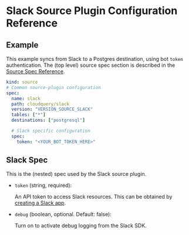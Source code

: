 # Slack Source Plugin Configuration Reference

## Example

This example syncs from Slack to a Postgres destination, using bot `token` authentication. The (top level) source spec section is described in the [Source Spec Reference](/docs/reference/source-spec).

```yaml
kind: source
# Common source-plugin configuration
spec:
  name: slack
  path: cloudquery/slack
  version: "VERSION_SOURCE_SLACK"
  tables: ["*"]
  destinations: ["postgresql"]

  # Slack specific configuration
  spec:
    token: "<YOUR_BOT_TOKEN_HERE>"
```

## Slack Spec

This is the (nested) spec used by the Slack source plugin.

- `token` (string, required):
   
  An API token to access Slack resources. This can be obtained by [creating a Slack app](/docs/plugins/sources/slack/overview#step-1).

- `debug` (boolean, optional. Default: false):

  Turn on to activate debug logging from the Slack SDK.
